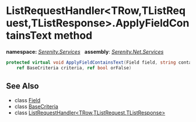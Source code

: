 # ListRequestHandler&lt;TRow,TListRequest,TListResponse&gt;.ApplyFieldContainsText method
**namespace:** *[Serenity.Services](../../README.md#serenity.services-namespace)*   **assembly**: *[Serenity.Net.Services](../../README.md)*

```csharp
protected virtual void ApplyFieldContainsText(Field field, string containsText, long? id, 
    ref BaseCriteria criteria, ref bool orFalse)
```

## See Also

* class [Field](../Serenity.Net.Entity/../../Serenity.Data/Field.md)
* class [BaseCriteria](../Serenity.Net.Data/../../Serenity.Data/BaseCriteria.md)
* class [ListRequestHandler&lt;TRow,TListRequest,TListResponse&gt;](../ListRequestHandler-3.md)